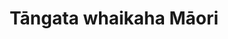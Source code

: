 ---
layout: content
data: maori
title: Tāngata whaikaha Māori
isHome: true
link: https://figure.nz/search/?query=disabled%20maori&ref=dfnz
---